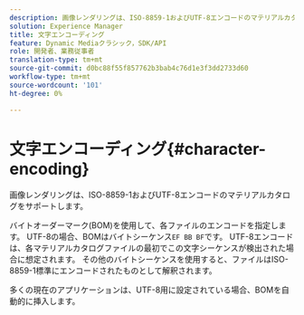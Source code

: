 ```yaml
---
description: 画像レンダリングは、ISO-8859-1およびUTF-8エンコードのマテリアルカタログをサポートします。
solution: Experience Manager
title: 文字エンコーディング
feature: Dynamic Mediaクラシック，SDK/API
role: 開発者、業務従事者
translation-type: tm+mt
source-git-commit: d0bc88f55f857762b3bab4c76d1e3f3dd2733d60
workflow-type: tm+mt
source-wordcount: '101'
ht-degree: 0%

---
```



# 文字エンコーディング{#character-encoding}

画像レンダリングは、ISO-8859-1およびUTF-8エンコードのマテリアルカタログをサポートします。

バイトオーダーマーク(BOM)を使用して、各ファイルのエンコードを指定します。 UTF-8の場合、BOMはバイトシーケンス`EF BB BF`です。 UTF-8エンコードは、各マテリアルカタログファイルの最初でこの文字シーケンスが検出された場合に想定されます。 その他のバイトシーケンスを使用すると、ファイルはISO-8859-1標準にエンコードされたものとして解釈されます。

多くの現在のアプリケーションは、UTF-8用に設定されている場合、BOMを自動的に挿入します。
